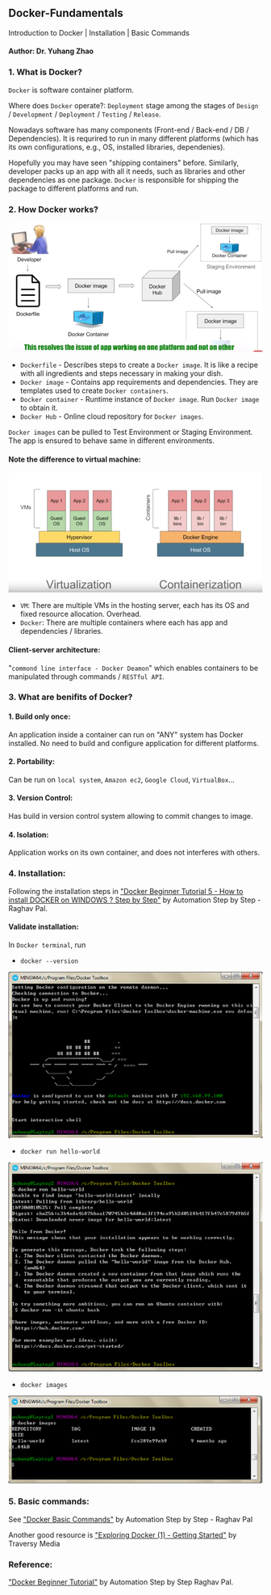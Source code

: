 ## Docker-Fundamentals
Introduction to Docker | Installation | Basic Commands

#### Author: Dr. Yuhang Zhao

### 1. What is Docker?
`Docker` is software container platform.

Where does `Docker` operate?:
`Deployment` stage among the stages of `Design` / `Development` / `Deployment` / `Testing` / `Release`.

Nowadays software has many components (Front-end / Back-end / DB / Dependencies). 
It is requrired to run in many different platforms (which has its own configurations, e.g., OS, installed libraries, dependenies).

Hopefully you may have seen "shipping containers" before.
Similarly, developer packs up an app with all it needs, such as libraries and other dependencies as one package.
`Docker` is responsible for shipping the package to different platforms and run.


### 2. How Docker works?

![HowDockerWorks](https://github.com/yuhang2685/Docker-Fundamentals/blob/master/How%20Docker%20works.png)

- `Dockerfile` - Describes steps to create a `Docker image`. It is like a recipe with all ingredients and steps necessary in making your dish.
- `Docker image` - Contains app requirements and dependencies. They are templates used to create `Docker containers`.
- `Docker container` - Runtime instance of `Docker image`. Run `Docker image` to obtain it.
- `Docker Hub` - Online cloud repository for `Docker images`.

`Docker images` can be pulled to Test Environment or Staging Environment.
The app is ensured to behave same in different environments.

#### Note the difference to virtual machine:
![DiffToVM](https://github.com/yuhang2685/Docker-Fundamentals/blob/master/VM%20and%20Docker.png)

- `VM`: There are multiple VMs in the hosting server, each has its OS and fixed resource allocation. Overhead.
- `Docker`: There are multiple containers where each has app and dependencies / libraries.

#### Client-server architecture:

"`commond line interface - Docker Deamon`" which enables containers to be manipulated through commands / `RESTful API`.

### 3. What are benifits of Docker?
#### 1. Build only once:
An application inside a container can run on "ANY" system has Docker installed.
No need to build and configure application for different platforms.

#### 2. Portability:
Can be run on `local system`, `Amazon ec2`, `Google Cloud`, `VirtualBox`...

#### 3. Version Control:
Has build in version control system allowing to commit changes to image.

#### 4. Isolation:
Application works on its own container, and does not interferes with others.

### 4. Installation:
Following the installation steps in 
["Docker Beginner Tutorial 5 - How to install DOCKER on WINDOWS ? Step by Step"](https://www.youtube.com/watch?v=ymlWt1MqURY
) by Automation Step by Step - Raghav Pal.

#### Validate installation:

In `Docker terminal`, run 
- `docker --version`

![HowDockerWorks](https://github.com/yuhang2685/Docker-Fundamentals/blob/master/Docker%20Installed.png)

- `docker run hello-world`

![HowDockerWorks](https://github.com/yuhang2685/Docker-Fundamentals/blob/master/Hello-world.png)

- `docker images`

![HowDockerWorks](https://github.com/yuhang2685/Docker-Fundamentals/blob/master/Docker%20Images.png)

### 5. Basic commands:
See ["Docker Basic Commands"](https://www.youtube.com/watch?v=HqBMEmoAd1M) 
by Automation Step by Step - Raghav Pal

Another good resource is ["Exploring Docker (1) - Getting Started"](https://www.youtube.com/watch?v=Kyx2PsuwomE) by Traversy Media

### Reference:
["Docker Beginner Tutorial"](https://www.youtube.com/watch?v=wi-MGFhrad0&list=PLhW3qG5bs-L99pQsZ74f-LC-tOEsBp2rK) by Automation Step by Step Raghav Pal.

